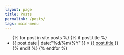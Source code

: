 ```yaml
---
layout: page
title: Posts
permalink: /posts/
tags: main-menu
---
```


<ul>
	{% for post in site.posts %}
        {% if post.title %}
            <li>
            	<time datetime="{{ post.date | date:"%Y-%m-%d" }}">{{ post.date | date:"%d/%m/%Y" }}</time> &raquo;
            	<a href="{{ post.url | prepend: site.baseurl }}">{{ post.title }}</a>
           	</li>
        {% endif %}
    {% endfor %}
</ul>
